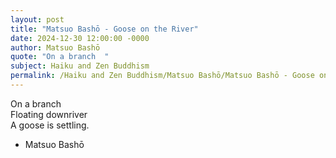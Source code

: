 ```yaml
---
layout: post
title: "Matsuo Bashō - Goose on the River"
date: 2024-12-30 12:00:00 -0000
author: Matsuo Bashō
quote: "On a branch  "
subject: Haiku and Zen Buddhism
permalink: /Haiku and Zen Buddhism/Matsuo Bashō/Matsuo Bashō - Goose on the River
---
```


On a branch  
Floating downriver  
A goose is settling.

- Matsuo Bashō
